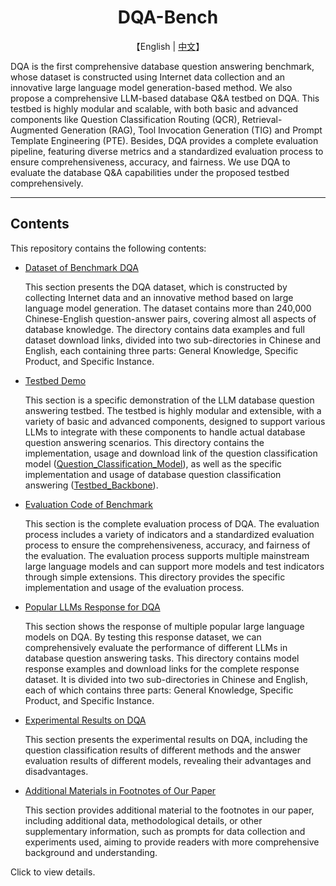 <div align='center'>
    <h1>DQA-Bench</h1>
</div>

<p align='center'>
    【English | <a href="README_zh.md">中文</a>】
</p>

DQA is the first comprehensive database question answering benchmark, whose dataset is constructed using Internet data collection and an innovative large language model generation-based method. We also propose a comprehensive LLM-based database Q&A testbed on DQA. This testbed is highly modular and scalable, with both basic and advanced components like Question Classification Routing (QCR), Retrieval-Augmented Generation (RAG), Tool Invocation Generation (TIG) and Prompt Template Engineering (PTE). Besides, DQA provides a complete evaluation pipeline, featuring diverse metrics and a standardized evaluation process to ensure comprehensiveness, accuracy, and fairness. We use DQA to evaluate the database Q&A capabilities under the proposed testbed comprehensively. 

---

## Contents

This repository contains the following contents:

* [Dataset of Benchmark DQA](1_Dataset_of_Benchmark_DQA/README.md)

  This section presents the DQA dataset, which is constructed by collecting Internet data and an innovative method based on large language model generation. The dataset contains more than 240,000 Chinese-English question-answer pairs, covering almost all aspects of database knowledge. The directory contains data examples and full dataset download links, divided into two sub-directories in Chinese and English, each containing three parts: General Knowledge, Specific Product, and Specific Instance.

* [Testbed Demo](2_Testbed_Demo/README.md)

  This section is a specific demonstration of the LLM database question answering testbed. The testbed is highly modular and extensible, with a variety of basic and advanced components, designed to support various LLMs to integrate with these components to handle actual database question answering scenarios. This directory contains the implementation, usage and download link of the question classification model ([Question_Classification_Model](2_Testbed_Demo/Question_Classification_Model/README.md)), as well as the specific implementation and usage of database question classification answering ([Testbed_Backbone](2_Testbed_Demo/Testbed_Backbone/README.md)).

* [Evaluation Code of Benchmark](3_Evaluation_Code_of_Benchmark/README.md)

  This section is the complete evaluation process of DQA. The evaluation process includes a variety of indicators and a standardized evaluation process to ensure the comprehensiveness, accuracy, and fairness of the evaluation. The evaluation process supports multiple mainstream large language models and can support more models and test indicators through simple extensions. This directory provides the specific implementation and usage of the evaluation process.

* [Popular LLMs Response for DQA](4_Popular_LLMs_Response_for_DQA/README.md)

  This section shows the response of multiple popular large language models on DQA. By testing this response dataset, we can comprehensively evaluate the performance of different LLMs in database question answering tasks. This directory contains model response examples and download links for the complete response dataset. It is divided into two sub-directories in Chinese and English, each of which contains three parts: General Knowledge, Specific Product, and Specific Instance.

* [Experimental Results on DQA](5_Experimental_Results_on_DQA/README.md)

  This section presents the experimental results on DQA, including the question classification results of different methods and the answer evaluation results of different models, revealing their advantages and disadvantages.

* [Additional Materials in Footnotes of Our Paper](6_Additional_Materials_in_Footnotes_of_Our_Paper/README.md)

  This section provides additional material to the footnotes in our paper, including additional data, methodological details, or other supplementary information, such as prompts for data collection and experiments used, aiming to provide readers with more comprehensive background and understanding.

Click to view details.

